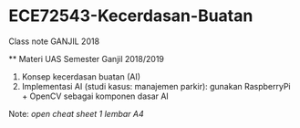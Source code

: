 # ECE72543-Kecerdasan-Buatan
Class note GANJIL 2018

** Materi UAS Semester Ganjil 2018/2019

1. Konsep kecerdasan buatan (AI)
2. Implementasi AI (studi kasus: manajemen parkir): gunakan RaspberryPi + OpenCV sebagai komponen dasar AI

Note: _open cheat sheet 1 lembar A4_

